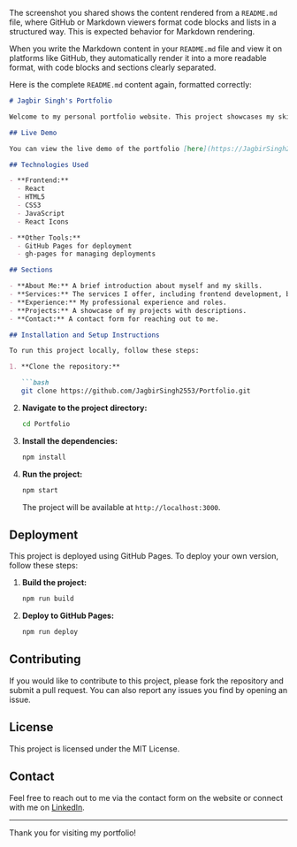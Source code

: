The screenshot you shared shows the content rendered from a `README.md` file, where GitHub or Markdown viewers format code blocks and lists in a structured way. This is expected behavior for Markdown rendering.

When you write the Markdown content in your `README.md` file and view it on platforms like GitHub, they automatically render it into a more readable format, with code blocks and sections clearly separated.

Here is the complete `README.md` content again, formatted correctly:

```markdown
# Jagbir Singh's Portfolio

Welcome to my personal portfolio website. This project showcases my skills, experience, and projects as a full-stack developer.

## Live Demo

You can view the live demo of the portfolio [here](https://JagbirSingh2553.github.io/Portfolio).

## Technologies Used

- **Frontend:**
  - React
  - HTML5
  - CSS3
  - JavaScript
  - React Icons

- **Other Tools:**
  - GitHub Pages for deployment
  - gh-pages for managing deployments

## Sections

- **About Me:** A brief introduction about myself and my skills.
- **Services:** The services I offer, including frontend development, backend development, database management, HTML5 & CSS3, responsive design, and data analytics.
- **Experience:** My professional experience and roles.
- **Projects:** A showcase of my projects with descriptions.
- **Contact:** A contact form for reaching out to me.

## Installation and Setup Instructions

To run this project locally, follow these steps:

1. **Clone the repository:**

   ```bash
   git clone https://github.com/JagbirSingh2553/Portfolio.git
   ```

2. **Navigate to the project directory:**

   ```bash
   cd Portfolio
   ```

3. **Install the dependencies:**

   ```bash
   npm install
   ```

4. **Run the project:**

   ```bash
   npm start
   ```

   The project will be available at `http://localhost:3000`.

## Deployment

This project is deployed using GitHub Pages. To deploy your own version, follow these steps:

1. **Build the project:**

   ```bash
   npm run build
   ```

2. **Deploy to GitHub Pages:**

   ```bash
   npm run deploy
   ```

## Contributing

If you would like to contribute to this project, please fork the repository and submit a pull request. You can also report any issues you find by opening an issue.

## License

This project is licensed under the MIT License.

## Contact

Feel free to reach out to me via the contact form on the website or connect with me on [LinkedIn](https://www.linkedin.com/in/jagbirsingh2553).

---

Thank you for visiting my portfolio!
```
